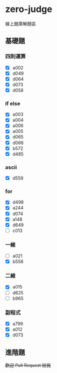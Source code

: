 # zero-judge
線上題庫解題區

## 基礎題

### 四則運算
- [x] a002
- [x] d049
- [x] d064
- [x] d073
- [x] d058

### if else
- [x] a003
- [x] a004
- [x] a006
- [x] a005
- [x] d065
- [x] d066
- [x] b572
- [x] d485

### ascii
- [x] d559

### for
- [x] d498
- [x] a244
- [x] d074
- [x] a148
- [x] d649
- [ ] c013

### 一維
- [ ] a021
- [x] b558

### 二維
- [x] a015
- [ ] d625
- [ ] b965

### 副程式
- [x] a799
- [x] a012
- [x] d073

## 進階題

~~歡迎 Pull Request 給我~~